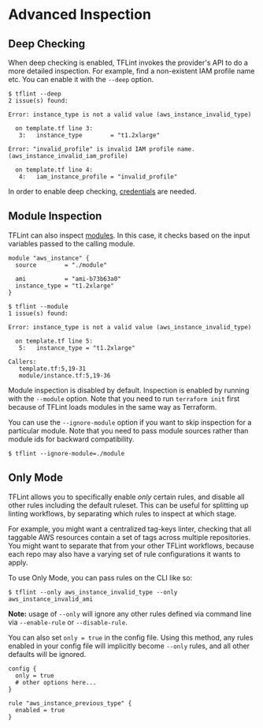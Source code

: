 # Advanced Inspection

## Deep Checking

When deep checking is enabled, TFLint invokes the provider's API to do a more detailed inspection. For example, find a non-existent IAM profile name etc. You can enable it with the `--deep` option.

```console
$ tflint --deep
2 issue(s) found:

Error: instance_type is not a valid value (aws_instance_invalid_type)

  on template.tf line 3:
   3:   instance_type        = "t1.2xlarge"

Error: "invalid_profile" is invalid IAM profile name. (aws_instance_invalid_iam_profile)

  on template.tf line 4:
   4:   iam_instance_profile = "invalid_profile"

```

In order to enable deep checking, [credentials](credentials.md) are needed.

## Module Inspection

TFLint can also inspect [modules](https://www.terraform.io/docs/configuration/modules.html). In this case, it checks based on the input variables passed to the calling module.

```hcl
module "aws_instance" {
  source        = "./module"

  ami           = "ami-b73b63a0"
  instance_type = "t1.2xlarge"
}
```

```console
$ tflint --module
1 issue(s) found:

Error: instance_type is not a valid value (aws_instance_invalid_type)

  on template.tf line 5:
   5:   instance_type = "t1.2xlarge"

Callers:
   template.tf:5,19-31
   module/instance.tf:5,19-36

```

Module inspection is disabled by default. Inspection is enabled by running with the `--module` option. Note that you need to run `terraform init` first because of TFLint loads modules in the same way as Terraform. 

You can use the `--ignore-module` option if you want to skip inspection for a particular module. Note that you need to pass module sources rather than module ids for backward compatibility.

```
$ tflint --ignore-module=./module
```

## Only Mode

TFLint allows you to specifically enable *only* certain rules, and disable all other rules including the default ruleset. This can be useful for splitting up linting workflows, by separating which rules to inspect at which stage.

For example, you might want a centralized tag-keys linter, checking that all taggable AWS resources contain a set of tags across multiple repositories. You might want to separate that from your other TFLint workflows, because each repo may also have a varying set of rule configurations it wants to apply.

To use Only Mode, you can pass rules on the CLI like so:
```
$ tflint --only aws_instance_invalid_type --only aws_instance_invalid_ami
```
**Note:** usage of `--only` will ignore any other rules defined via command line via `--enable-rule` or `--disable-rule`.

You can also set `only = true` in the config file. Using this method, any rules enabled in your config file will implicitly become `--only` rules, and all other defaults will be ignored.

```hcl
config {
  only = true
  # other options here...
}

rule "aws_instance_previous_type" {
  enabled = true
}
```